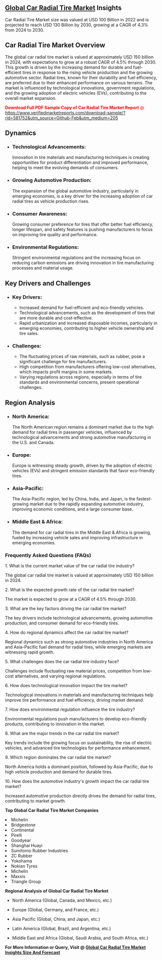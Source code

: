 <h2><a href="https://www.verifiedmarketreports.com/download-sample/?rid=581752&amp;utm_source=Github&amp;utm_medium=205" target="_blank">Global Car Radial Tire Market</a> Insights</h2><p>Car Radial Tire Market size was valued at USD 100 Billion in 2022 and is projected to reach USD 130 Billion by 2030, growing at a CAGR of 4.3% from 2024 to 2030.</p><p> <h2>Car Radial Tire Market Overview</h2> <p>The global car radial tire market is valued at approximately USD 150 billion in 2024, with expectations to grow at a robust CAGR of 4.5% through 2030. This growth is driven by the increasing demand for durable and fuel-efficient tires in response to the rising vehicle production and the growing automotive sector. Radial tires, known for their durability and fuel efficiency, are preferred due to their enhanced performance on various terrains. The market is influenced by technological innovations, government regulations, and the growing adoption of electric vehicles (EVs), contributing to the overall market expansion. <p><span class=""><span style="color: #ff0000;"><strong>Download Full PDF Sample Copy of Car Radial Tire Market Report</strong> @ </span><a href="https://www.verifiedmarketreports.com/download-sample/?rid=581752&amp;utm_source=Github-Feb&amp;utm_medium=205" target="_blank">https://www.verifiedmarketreports.com/download-sample/?rid=581752&amp;utm_source=Github-Feb&amp;utm_medium=205</a></span></p></p> <h2>Dynamics</h2> <ul> <li><h3>Technological Advancements:</h3> Innovation in tire materials and manufacturing techniques is creating opportunities for product differentiation and improved performance, helping to meet the evolving demands of consumers.</li> <li><h3>Growing Automotive Production:</h3> The expansion of the global automotive industry, particularly in emerging economies, is a key driver for the increasing adoption of car radial tires as vehicle production rises.</li> <li><h3>Consumer Awareness:</h3> Growing consumer preference for tires that offer better fuel efficiency, longer lifespan, and safety features is pushing manufacturers to focus on improving tire quality and performance.</li> <li><h3>Environmental Regulations:</h3> Stringent environmental regulations and the increasing focus on reducing carbon emissions are driving innovation in tire manufacturing processes and material usage.</li> </ul> <h2>Key Drivers and Challenges</h2> <ul> <li><h3>Key Drivers:</h3> <ul> <li>Increased demand for fuel-efficient and eco-friendly vehicles.</li> <li>Technological advancements, such as the development of tires that are more durable and cost-effective.</li> <li>Rapid urbanization and increased disposable incomes, particularly in emerging economies, contributing to higher vehicle ownership and tire sales.</li> </ul> </li> <li><h3>Challenges:</h3> <ul> <li>The fluctuating prices of raw materials, such as rubber, pose a significant challenge for tire manufacturers.</li> <li>High competition from manufacturers offering low-cost alternatives, which impacts profit margins in some markets.</li> <li>Varying regulations across regions, especially in terms of tire standards and environmental concerns, present operational challenges.</li> </ul> </li> </ul> <h2>Region Analysis</h2> <ul> <li><h3>North America:</h3> The North American region remains a dominant market due to the high demand for radial tires in passenger vehicles, influenced by technological advancements and strong automotive manufacturing in the U.S. and Canada.</li> <li><h3>Europe:</h3> Europe is witnessing steady growth, driven by the adoption of electric vehicles (EVs) and stringent emission standards that favor eco-friendly tires.</li> <li><h3>Asia-Pacific:</h3> The Asia-Pacific region, led by China, India, and Japan, is the fastest-growing market due to the rapidly expanding automotive industry, improving economic conditions, and a large consumer base.</li> <li><h3>Middle East & Africa:</h3> The demand for car radial tires in the Middle East & Africa is growing, fueled by increasing vehicle sales and improving infrastructure in emerging economies.</li> </ul> <h3>Frequently Asked Questions (FAQs)</h3> <p>1. What is the current market value of the car radial tire industry?</p> <p>The global car radial tire market is valued at approximately USD 150 billion in 2024.</p> <p>2. What is the expected growth rate of the car radial tire market?</p> <p>The market is expected to grow at a CAGR of 4.5% through 2030.</p> <p>3. What are the key factors driving the car radial tire market?</p> <p>The key drivers include technological advancements, growing automotive production, and consumer demand for eco-friendly tires.</p> <p>4. How do regional dynamics affect the car radial tire market?</p> <p>Regional dynamics such as strong automotive industries in North America and Asia-Pacific fuel demand for radial tires, while emerging markets are witnessing rapid growth.</p> <p>5. What challenges does the car radial tire industry face?</p> <p>Challenges include fluctuating raw material prices, competition from low-cost alternatives, and varying regional regulations.</p> <p>6. How does technological innovation impact the tire market?</p> <p>Technological innovations in materials and manufacturing techniques help improve tire performance and fuel efficiency, driving market demand.</p> <p>7. How does environmental regulation influence the tire industry?</p> <p>Environmental regulations push manufacturers to develop eco-friendly products, contributing to innovation in the market.</p> <p>8. What are the major trends in the car radial tire market?</p> <p>Key trends include the growing focus on sustainability, the rise of electric vehicles, and advanced tire technologies for performance enhancement.</p> <p>9. Which region dominates the car radial tire market?</p> <p>North America holds a dominant position, followed by Asia-Pacific, due to high vehicle production and demand for durable tires.</p> <p>10. How does the automotive industry's growth impact the car radial tire market?</p> <p>Increased automotive production directly drives the demand for radial tires, contributing to market growth.</p> </p><p><strong>Top Global Car Radial Tire Market Companies</strong></p><div data-test-id=""><p><li>Michelin</li><li> Bridgestone</li><li> Continental</li><li> Pirelli</li><li> Goodyear</li><li> Shanghai Huayi</li><li> Sumitomo Rubber Industries</li><li> ZC Rubber</li><li> Yokohama</li><li> Nokian Tyres</li><li> Michelin</li><li> Maxxis</li><li> Triangle Group</li></p><div><strong>Regional Analysis of&nbsp;Global Car Radial Tire Market</strong></div><ul><li dir="ltr"><p dir="ltr">North America&nbsp;(Global, Canada, and Mexico, etc.)</p></li><li dir="ltr"><p dir="ltr">Europe (Global, Germany, and France, etc.)</p></li><li dir="ltr"><p dir="ltr">Asia Pacific&nbsp;(Global, China, and Japan, etc.)</p></li><li dir="ltr"><p dir="ltr">Latin America&nbsp;(Global, Brazil, and Argentina, etc.)</p></li><li dir="ltr">Middle East and Africa&nbsp;(Global, Saudi Arabia, and South Africa, etc.)</li></ul><p><strong>For More Information or Query, Visit @&nbsp;</strong><strong><a href="https://www.verifiedmarketreports.com/product/car-radial-tire-market/?utm_source=Github&amp;utm_medium=205" target="_blank">Global Car Radial Tire Market Insights Size And Forecast</a></strong></p></div>

